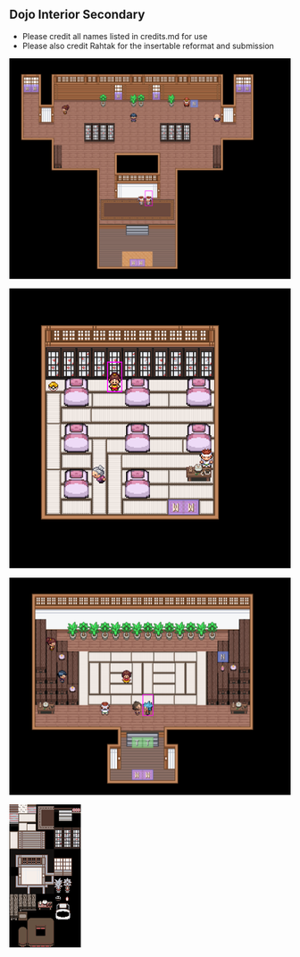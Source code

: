 ## Dojo Interior Secondary
- Please credit all names listed in credits.md for use
- Please also credit Rahtak for the insertable reformat and submission

![example.png](example.png)

![example2.png](example2.png)

![example3.png](example3.png)

![tiles.png](tiles.png)

